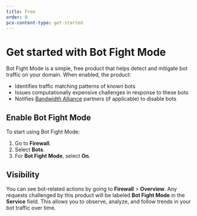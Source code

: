 ```yaml
---
title: Free
order: 0
pcx-content-type: get-started
---
```


# Get started with Bot Fight Mode

Bot Fight Mode is a simple, free product that helps detect and mitigate bot traffic on your domain. When enabled, the product:

*   Identifies traffic matching patterns of known bots
*   Issues computationally expensive challenges in response to these bots
*   Notifies [Bandwidth Alliance](https://support.cloudflare.com/hc/articles/360016143912) partners (if applicable) to disable bots

## Enable Bot Fight Mode

To start using Bot Fight Mode:

1.  Go to **Firewall**.
2.  Select **Bots**.
3.  For **Bot Fight Mode**, select **On**.

## Visibility

You can see bot-related actions by going to **Firewall** > **Overview**. Any requests challenged by this product will be labeled **Bot Fight Mode** in the **Service** field. This allows you to observe, analyze, and follow trends in your bot traffic over time.
